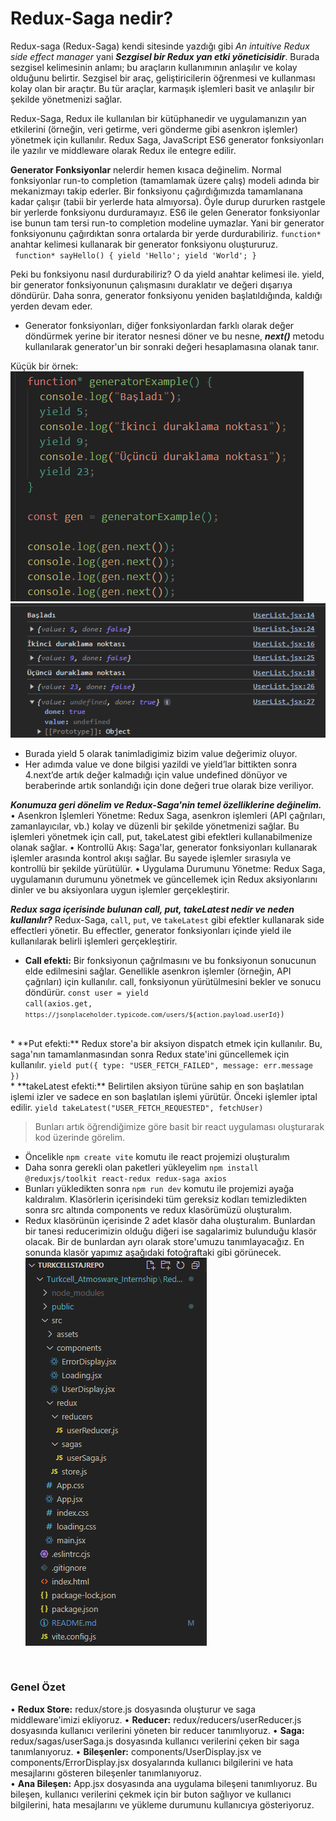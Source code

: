 # Redux-Saga nedir? 

Redux-saga (Redux-Saga) kendi sitesinde yazdığı gibi *An intuitive Redux side effect manager* yani ***Sezgisel bir Redux yan etki yöneticisidir***. Burada sezgisel kelimesinin anlamı; bu araçların kullanımının anlaşılır ve kolay olduğunu belirtir. Sezgisel bir araç, geliştiricilerin öğrenmesi ve kullanması  kolay olan bir araçtır. Bu tür araçlar, karmaşık işlemleri basit ve anlaşılır bir şekilde yönetmenizi sağlar.  

Redux-Saga, Redux ile kullanılan bir kütüphanedir ve uygulamanızın yan etkilerini (örneğin, veri getirme, veri gönderme gibi asenkron işlemler) yönetmek için kullanılır. Redux Saga, JavaScript ES6 generator fonksiyonları ile yazılır ve middleware olarak Redux ile entegre edilir.

**Generator Fonksiyonlar** nelerdir hemen kısaca değinelim. Normal fonksiyonlar run-to completion (tamamlamak üzere çalış) modeli adında bir mekanizmayı takip ederler. Bir fonksiyonu çağırdığımızda tamamlanana kadar çalışır (tabii bir yerlerde hata almıyorsa). Öyle durup dururken rastgele bir yerlerde fonksiyonu durduramayız. ES6 ile gelen Generator fonksiyonlar ise bunun tam tersi run-to completion modeline uymazlar. Yani bir generator fonksiyonunu çağırdıktan sonra ortalarda bir yerde  durdurabiliriz. `function*` anahtar kelimesi kullanarak bir generator fonksiyonu oluştururuz.  
<code>
function* sayHello() { 
yield 'Hello'; 
yield 'World'; } </code>

Peki bu fonksiyonu nasıl durdurabiliriz? O da yield anahtar kelimesi ile. yield, bir generator fonksiyonunun çalışmasını duraklatır ve değeri dışarıya döndürür. Daha sonra, generator fonksiyonu yeniden başlatıldığında, kaldığı yerden devam eder.
* Generator fonksiyonları, diğer fonksiyonlardan farklı olarak değer döndürmek yerine bir iterator nesnesi döner ve bu nesne, ***next()*** metodu kullanılarak generator'un bir sonraki değeri hesaplamasına olanak tanır.
 
Küçük bir örnek: 
![generatorfunctionkod](public/generatorfunction_kod.png) ![generatorfunctioncikti](public/generatorfunction_cikti.png)

- Burada yield 5 olarak tanimladigimiz bizim value değerimiz oluyor. 
- Her adımda value ve done bilgisi yazildi ve yield’lar bittikten sonra 4.next’de artık değer kalmadığı için value undefined dönüyor ve beraberinde artık sonlandığı için done değeri true olarak bize veriliyor. 

***Konumuza geri dönelim ve Redux-Saga'nin temel özelliklerine değinelim.*** 
• Asenkron İşlemleri Yönetme: Redux Saga, asenkron işlemleri (API çağrıları, zamanlayıcılar, vb.) kolay ve düzenli bir şekilde yönetmenizi sağlar. Bu işlemleri yönetmek için call, put, takeLatest gibi efektleri kullanabilmenize olanak sağlar. 
• Kontrollü Akış: Saga'lar, generator fonksiyonları kullanarak işlemler arasında kontrol akışı sağlar. Bu sayede işlemler sırasıyla ve kontrollü bir şekilde yürütülür. 
• Uygulama Durumunu Yönetme: Redux Saga, uygulamanın durumunu yönetmek ve güncellemek  için Redux aksiyonlarını dinler ve bu aksiyonlara uygun işlemler gerçekleştirir.

***Redux saga içerisinde bulunan call, put, takeLatest nedir ve neden kullanılır?***
Redux-Saga, `call`, `put`, ve `takeLatest` gibi efektler kullanarak side effectleri yönetir. Bu effectler, generator fonksiyonları içinde yield ile kullanılarak belirli işlemleri gerçekleştirir.  

* **Call efekti:** Bir fonksiyonun çağrılmasını ve bu fonksiyonun sonucunun elde edilmesini sağlar. Genellikle asenkron işlemler (örneğin, API çağrıları) için kullanılır. call, fonksiyonun yürütülmesini bekler ve sonucu döndürür. 
<code>const user = yield call(axios.get, `https://jsonplaceholder.typicode.com/users/${action.payload.userId}`)</code>
<br>
* **Put efekti:** Redux store'a bir aksiyon dispatch etmek için kullanılır. Bu, saga'nın 
tamamlanmasından sonra Redux state'ini güncellemek için kullanılır.
<code>yield put({ type: "USER_FETCH_FAILED", message: err.message }) </code>
<br>
* **takeLatest efekti:** Belirtilen aksiyon türüne sahip en son başlatılan işlemi izler ve sadece en son başlatılan işlemi yürütür. Önceki işlemler iptal edilir. 
<code>yield takeLatest("USER_FETCH_REQUESTED", fetchUser) </code>

> Bunları artık öğrendiğimize göre basit bir react uygulaması oluşturarak kod üzerinde görelim.

* Öncelikle `npm create vite` komutu ile react projemizi oluşturalım 
* Daha sonra gerekli olan paketleri yükleyelim
``npm install @reduxjs/toolkit react-redux redux-saga axios``  
* Bunları yükledikten sonra `npm run dev` komutu ile projemizi ayağa kaldıralım. Klasörlerin içerisindeki tüm gereksiz kodları temizledikten sonra src altında components ve redux klasörümüzü oluşturalım.  
* Redux klasörünün içerisinde 2 adet klasör daha oluşturalım. Bunlardan bir tanesi reducerimizin olduğu diğeri ise sagalarimiz bulunduğu klasör olacak. Bir de bunlardan ayrı olarak store'umuzu tanımlayacağız. En sonunda klasör yapımız aşağıdaki fotoğraftaki gibi görünecek. <br>
![saga_folder](public/saga_folder.png)

<br>

### Genel Özet 

• **Redux Store:** redux/store.js dosyasında oluşturur ve saga middleware'imizi ekliyoruz. 
• **Reducer:** redux/reducers/userReducer.js dosyasında kullanıcı verilerini yöneten bir reducer tanımlıyoruz. 
• **Saga:** redux/sagas/userSaga.js dosyasında kullanıcı verilerini çeken bir saga tanımlanıyoruz. 
• **Bileşenler:** components/UserDisplay.jsx ve components/ErrorDisplay.jsx dosyalarında kullanıcı bilgilerini ve hata mesajlarını gösteren bileşenler tanımlanıyoruz.  
• **Ana Bileşen:** App.jsx dosyasında ana uygulama bileşeni tanımlıyoruz. Bu bileşen, kullanıcı verilerini çekmek için bir buton sağlıyor ve kullanıcı bilgilerini, hata mesajlarını ve yükleme durumunu kullanıcıya gösteriyoruz.